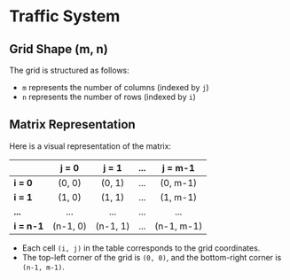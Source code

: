 # Traffic System

## Grid Shape (m, n)

The grid is structured as follows:

- `m` represents the number of columns (indexed by `j`)
- `n` represents the number of rows (indexed by `i`)

## Matrix Representation

Here is a visual representation of the matrix:

|       | **j = 0** | **j = 1** | **...** | **j = m-1** |
|-------|:---------:|:---------:|:-------:|:-----------:|
| **i = 0** | (0, 0)   | (0, 1)   | ...     | (0, m-1)     |
| **i = 1** | (1, 0)   | (1, 1)   | ...     | (1, m-1)     |
| **...**   | ...      | ...      | ...     | ...          |
| **i = n-1** | (n-1, 0) | (n-1, 1) | ...     | (n-1, m-1)   |

- Each cell `(i, j)` in the table corresponds to the grid coordinates.
- The top-left corner of the grid is `(0, 0)`, and the bottom-right corner is `(n-1, m-1)`.
